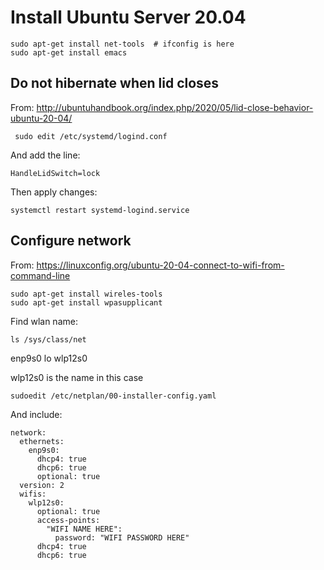 


Install Ubuntu Server 20.04
================================================================================

    sudo apt-get install net-tools  # ifconfig is here
    sudo apt-get install emacs

Do not hibernate when lid closes
--------------------------------------------------------------------------------

From: <http://ubuntuhandbook.org/index.php/2020/05/lid-close-behavior-ubuntu-20-04/>

     sudo edit /etc/systemd/logind.conf

And add the line:

    HandleLidSwitch=lock 

Then apply changes:

    systemctl restart systemd-logind.service



Configure network
--------------------------------------------------------------------------------

From: <https://linuxconfig.org/ubuntu-20-04-connect-to-wifi-from-command-line>

    sudo apt-get install wireles-tools
    sudo apt-get install wpasupplicant
    
Find wlan name:
    
    ls /sys/class/net

enp9s0  lo  wlp12s0

wlp12s0 is the name in this case

    sudoedit /etc/netplan/00-installer-config.yaml 

And include:

```
network:
  ethernets:
    enp9s0:
      dhcp4: true
      dhcp6: true
      optional: true
  version: 2
  wifis:
    wlp12s0:
      optional: true
      access-points:
        "WIFI NAME HERE":
          password: "WIFI PASSWORD HERE"
      dhcp4: true
      dhcp6: true
```
